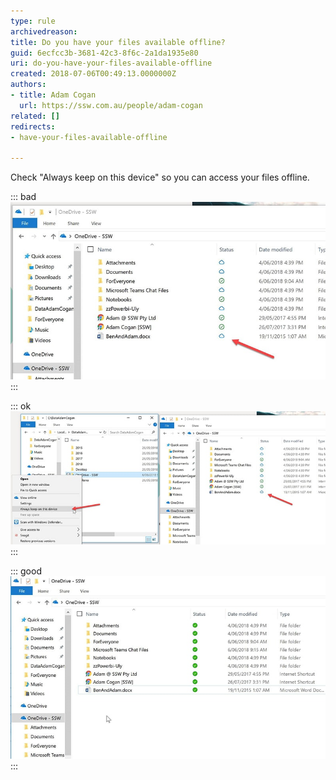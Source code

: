 ```yaml
---
type: rule
archivedreason: 
title: Do you have your files available offline?
guid: 6ecfcc3b-3681-42c3-8f6c-2a1da1935e80
uri: do-you-have-your-files-available-offline
created: 2018-07-06T00:49:13.0000000Z
authors:
- title: Adam Cogan
  url: https://ssw.com.au/people/adam-cogan
related: []
redirects:
- have-your-files-available-offline

---
```


Check "Always keep on this device" so you can access your files offline.


<!--endintro-->


::: bad  
![Figure: Bad example - By default you cannot open your files when you have no internet](onedrive-bad.jpg)  
:::
 

::: ok  
![Figure: So check "Always keep on this device"](onedrive-instructions.jpg)  
:::


::: good  
![Figure: Good example – you can now open offline](onedrive-good.jpg)  
:::
